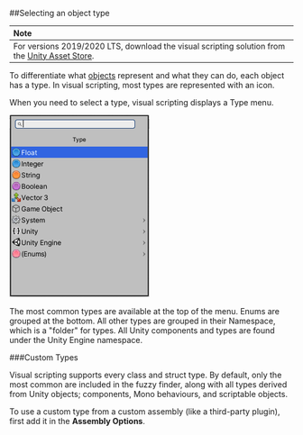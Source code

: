 ##Selecting an object type

| **Note**                                                     |
| :----------------------------------------------------------- |
| For versions 2019/2020 LTS, download the visual scripting solution from the [Unity Asset Store](https://assetstore.unity.com/packages/tools/visual-bolt-163802). |

To differentiate what [objects](vs-object-types.md) represent and what they can do, each object has a type. In visual scripting, most types are represented with an icon.

When you need to select a type, visual scripting displays a Type menu.


![](images/VS-VariableTypeDropDown.png)

The most common types are available at the top of the menu. Enums are grouped at the bottom. All other types are grouped in their Namespace, which is a "folder" for types. All Unity components and types are found under the Unity Engine namespace.

###Custom Types

Visual scripting supports every class and struct type. By default, only the most common are included in the fuzzy finder, along with all types derived from Unity objects; components, Mono behaviours, and scriptable objects.

To use a custom type from a custom assembly (like a third-party plugin), first add it in the **Assembly Options**.
